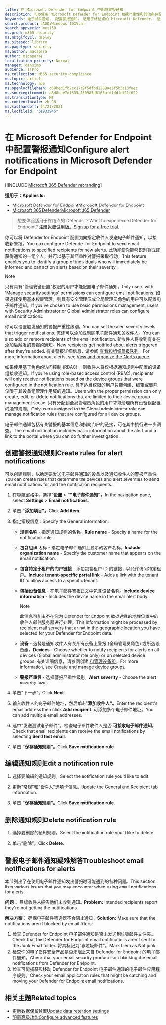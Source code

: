 ```yaml
---
title: 在 Microsoft Defender for Endpoint 中配置警报通知
description: 可以使用 Microsoft Defender for Endpoint 根据严重性和其他条件配置安全警报的电子邮件通知设置。
keywords: 电子邮件通知， 配置警报通知， 适用于终结点的 Microsoft Defender， 适用于终结点的 Microsoft Defender 通知， 适用于终结点的 Microsoft Defender 警报， windows 10 企业版， windows 10 教育版
search.product: eADQiWindows 10XVcnh
search.appverid: met150
ms.prod: m365-security
ms.mktglfcycl: deploy
ms.sitesec: library
ms.pagetype: security
ms.author: macapara
author: mjcaparas
localization_priority: Normal
manager: dansimp
audience: ITPro
ms.collection: M365-security-compliance
ms.topic: article
ms.technology: mde
ms.openlocfilehash: c60bed1fb2cc17c9f5dfbd1289ae5f5b5e13faec
ms.sourcegitcommit: a8d8cee7df535a150985d6165afdfddfdf21f622
ms.translationtype: MT
ms.contentlocale: zh-CN
ms.lasthandoff: 04/21/2021
ms.locfileid: "51933945"
---
```

# <a name="configure-alert-notifications-in-microsoft-defender-for-endpoint"></a><span data-ttu-id="5e8cb-104">在 Microsoft Defender for Endpoint 中配置警报通知</span><span class="sxs-lookup"><span data-stu-id="5e8cb-104">Configure alert notifications in Microsoft Defender for Endpoint</span></span>

[!INCLUDE [Microsoft 365 Defender rebranding](../../includes/microsoft-defender.md)]

<span data-ttu-id="5e8cb-105">**适用于：**</span><span class="sxs-lookup"><span data-stu-id="5e8cb-105">**Applies to:**</span></span>
- [<span data-ttu-id="5e8cb-106">Microsoft Defender for Endpoint</span><span class="sxs-lookup"><span data-stu-id="5e8cb-106">Microsoft Defender for Endpoint</span></span>](https://go.microsoft.com/fwlink/p/?linkid=2154037)
- [<span data-ttu-id="5e8cb-107">Microsoft 365 Defender</span><span class="sxs-lookup"><span data-stu-id="5e8cb-107">Microsoft 365 Defender</span></span>](https://go.microsoft.com/fwlink/?linkid=2118804)

><span data-ttu-id="5e8cb-108">想要体验适用于终结点的 Defender？</span><span class="sxs-lookup"><span data-stu-id="5e8cb-108">Want to experience Defender for Endpoint?</span></span> [<span data-ttu-id="5e8cb-109">注册免费试用版。</span><span class="sxs-lookup"><span data-stu-id="5e8cb-109">Sign up for a free trial.</span></span>](https://www.microsoft.com/microsoft-365/windows/microsoft-defender-atp?ocid=docs-wdatp-emailconfig-abovefoldlink)

<span data-ttu-id="5e8cb-110">你可以将 Defender for Endpoint 配置为向指定收件人发送电子邮件通知，以接收新警报。</span><span class="sxs-lookup"><span data-stu-id="5e8cb-110">You can configure Defender for Endpoint to send email notifications to specified recipients for new alerts.</span></span> <span data-ttu-id="5e8cb-111">此功能使你能够识别将立即获得通知的一组个人，并可以基于其严重性对警报采取行动。</span><span class="sxs-lookup"><span data-stu-id="5e8cb-111">This feature enables you to identify a group of individuals who will immediately be informed and can act on alerts based on their severity.</span></span>

> [!NOTE]
> <span data-ttu-id="5e8cb-112">只有具有"管理安全设置"权限的用户才能配置电子邮件通知。</span><span class="sxs-lookup"><span data-stu-id="5e8cb-112">Only users with 'Manage security settings' permissions can configure email notifications.</span></span> <span data-ttu-id="5e8cb-113">如果选择使用基本权限管理，则具有安全管理员或全局管理员角色的用户可以配置电子邮件通知。</span><span class="sxs-lookup"><span data-stu-id="5e8cb-113">If you've chosen to use basic permissions management, users with Security Administrator or Global Administrator roles can configure email notifications.</span></span>

<span data-ttu-id="5e8cb-114">你可以设置触发通知的警报严重性级别。</span><span class="sxs-lookup"><span data-stu-id="5e8cb-114">You can set the alert severity levels that trigger notifications.</span></span> <span data-ttu-id="5e8cb-115">您还可以添加或删除电子邮件通知的收件人。</span><span class="sxs-lookup"><span data-stu-id="5e8cb-115">You can also add or remove recipients of the email notification.</span></span> <span data-ttu-id="5e8cb-116">新收件人将收到有关在添加后触发的警报的通知。</span><span class="sxs-lookup"><span data-stu-id="5e8cb-116">New recipients get notified about alerts triggered after they're added.</span></span> <span data-ttu-id="5e8cb-117">有关警报详细信息，请参阅 [查看和组织警报队列](alerts-queue.md)。</span><span class="sxs-lookup"><span data-stu-id="5e8cb-117">For more information about alerts, see [View and organize the Alerts queue](alerts-queue.md).</span></span>

<span data-ttu-id="5e8cb-118">如果使用基于角色的访问控制 (RBAC) ，则收件人将仅根据通知规则中配置的设备组接收通知。</span><span class="sxs-lookup"><span data-stu-id="5e8cb-118">If you're using role-based access control (RBAC), recipients will only receive notifications based on the device groups that were configured in the notification rule.</span></span>
<span data-ttu-id="5e8cb-119">具有适当权限的用户只能创建、编辑或删除仅限于其设备组管理作用域的通知。</span><span class="sxs-lookup"><span data-stu-id="5e8cb-119">Users with the proper permission can only create, edit, or delete notifications that are limited to their device group management scope.</span></span>
<span data-ttu-id="5e8cb-120">只有分配到全局管理员角色的用户才能管理所有设备组配置的通知规则。</span><span class="sxs-lookup"><span data-stu-id="5e8cb-120">Only users assigned to the Global administrator role can manage notification rules that are configured for all device groups.</span></span>

<span data-ttu-id="5e8cb-121">电子邮件通知包括有关警报的基本信息和指向门户的链接，可在其中执行进一步调查。</span><span class="sxs-lookup"><span data-stu-id="5e8cb-121">The email notification includes basic information about the alert and a link to the portal where you can do further investigation.</span></span>


## <a name="create-rules-for-alert-notifications"></a><span data-ttu-id="5e8cb-122">创建警报通知规则</span><span class="sxs-lookup"><span data-stu-id="5e8cb-122">Create rules for alert notifications</span></span>
<span data-ttu-id="5e8cb-123">可以创建规则，以确定要发送电子邮件通知的设备以及通知收件人的警报严重性。</span><span class="sxs-lookup"><span data-stu-id="5e8cb-123">You can create rules that determine the devices and alert severities to send email notifications for and the notification recipients.</span></span>


1. <span data-ttu-id="5e8cb-124">在导航窗格中，选择"**设置**  >  **""电子邮件通知"。**</span><span class="sxs-lookup"><span data-stu-id="5e8cb-124">In the navigation pane, select **Settings** > **Email notifications**.</span></span>

2. <span data-ttu-id="5e8cb-125">单击 **"添加项目"。**</span><span class="sxs-lookup"><span data-stu-id="5e8cb-125">Click **Add item**.</span></span>

3. <span data-ttu-id="5e8cb-126">指定常规信息：</span><span class="sxs-lookup"><span data-stu-id="5e8cb-126">Specify the General information:</span></span>
    - <span data-ttu-id="5e8cb-127">**规则名称** - 指定通知规则的名称。</span><span class="sxs-lookup"><span data-stu-id="5e8cb-127">**Rule name** - Specify a name for the notification rule.</span></span>
    - <span data-ttu-id="5e8cb-128">**包含组织** 名称 - 指定电子邮件通知上显示的客户名称。</span><span class="sxs-lookup"><span data-stu-id="5e8cb-128">**Include organization name** - Specify the customer name that appears on the email notification.</span></span>
    - <span data-ttu-id="5e8cb-129">**包含特定于租户的门户链接** - 添加包含租户 ID 的链接，以允许访问特定租户。</span><span class="sxs-lookup"><span data-stu-id="5e8cb-129">**Include tenant-specific portal link** - Adds a link with the tenant ID to allow access to a specific tenant.</span></span>
    - <span data-ttu-id="5e8cb-130">**包括设备信息** - 在电子邮件警报正文中包含设备名称。</span><span class="sxs-lookup"><span data-stu-id="5e8cb-130">**Include device information** - Includes the device name in the email alert body.</span></span>
    
        >[!NOTE]
        > <span data-ttu-id="5e8cb-131">此信息可能由不在你为 Defender for Endpoint 数据选择的地理位置中的收件人邮件服务器进行处理。</span><span class="sxs-lookup"><span data-stu-id="5e8cb-131">This information might be processed by recipient mail servers that ar not in the geographic location you have selected for your Defender for Endpoint data.</span></span>

    - <span data-ttu-id="5e8cb-132">**设备** - 选择是通知收件人有关所有设备上警报 (全局管理员角色) 或所选设备组。</span><span class="sxs-lookup"><span data-stu-id="5e8cb-132">**Devices** - Choose whether to notify recipients for alerts on all devices (Global administrator role only) or on selected device groups.</span></span> <span data-ttu-id="5e8cb-133">有关详细信息，请参阅创建 [和管理设备组](machine-groups.md)。</span><span class="sxs-lookup"><span data-stu-id="5e8cb-133">For more information, see [Create and manage device groups](machine-groups.md).</span></span>
    - <span data-ttu-id="5e8cb-134">**警报严重性** - 选择警报严重性级别。</span><span class="sxs-lookup"><span data-stu-id="5e8cb-134">**Alert severity** - Choose the alert severity level.</span></span>

4. <span data-ttu-id="5e8cb-135">单击"下一步"。</span><span class="sxs-lookup"><span data-stu-id="5e8cb-135">Click **Next**.</span></span>
    
5. <span data-ttu-id="5e8cb-136">输入收件人的电子邮件地址，然后单击"**添加收件人"。**</span><span class="sxs-lookup"><span data-stu-id="5e8cb-136">Enter the recipient's email address then click **Add recipient**.</span></span> <span data-ttu-id="5e8cb-137">可添加多个电子邮件地址。</span><span class="sxs-lookup"><span data-stu-id="5e8cb-137">You can add multiple email addresses.</span></span>

6. <span data-ttu-id="5e8cb-138">选中"发送测试电子邮件"，检查电子邮件收件人是否 **可接收电子邮件通知**。</span><span class="sxs-lookup"><span data-stu-id="5e8cb-138">Check that email recipients can receive the email notifications by selecting **Send test email**.</span></span>

7. <span data-ttu-id="5e8cb-139">单击 **"保存通知规则"。**</span><span class="sxs-lookup"><span data-stu-id="5e8cb-139">Click **Save notification rule**.</span></span>

## <a name="edit-a-notification-rule"></a><span data-ttu-id="5e8cb-140">编辑通知规则</span><span class="sxs-lookup"><span data-stu-id="5e8cb-140">Edit a notification rule</span></span>
1. <span data-ttu-id="5e8cb-141">选择要编辑的通知规则。</span><span class="sxs-lookup"><span data-stu-id="5e8cb-141">Select the notification rule you'd like to edit.</span></span>

2. <span data-ttu-id="5e8cb-142">更新"常规"和"收件人"选项卡信息。</span><span class="sxs-lookup"><span data-stu-id="5e8cb-142">Update the General and Recipient tab information.</span></span>

3. <span data-ttu-id="5e8cb-143">单击 **"保存通知规则"。**</span><span class="sxs-lookup"><span data-stu-id="5e8cb-143">Click **Save notification rule**.</span></span>


## <a name="delete-notification-rule"></a><span data-ttu-id="5e8cb-144">删除通知规则</span><span class="sxs-lookup"><span data-stu-id="5e8cb-144">Delete notification rule</span></span>

1. <span data-ttu-id="5e8cb-145">选择要删除的通知规则。</span><span class="sxs-lookup"><span data-stu-id="5e8cb-145">Select the notification rule you'd like to delete.</span></span>

2. <span data-ttu-id="5e8cb-146">单击“删除”。</span><span class="sxs-lookup"><span data-stu-id="5e8cb-146">Click **Delete**.</span></span>


## <a name="troubleshoot-email-notifications-for-alerts"></a><span data-ttu-id="5e8cb-147">警报电子邮件通知疑难解答</span><span class="sxs-lookup"><span data-stu-id="5e8cb-147">Troubleshoot email notifications for alerts</span></span>
<span data-ttu-id="5e8cb-148">本节列出了在使用电子邮件通知发出警报时可能遇到的各种问题。</span><span class="sxs-lookup"><span data-stu-id="5e8cb-148">This section lists various issues that you may encounter when using email notifications for alerts.</span></span>

<span data-ttu-id="5e8cb-149">**问题：** 目标收件人报告他们未收到通知。</span><span class="sxs-lookup"><span data-stu-id="5e8cb-149">**Problem:** Intended recipients report they're not getting the notifications.</span></span>

<span data-ttu-id="5e8cb-150">**解决方案：** 确保电子邮件筛选器不会阻止通知：</span><span class="sxs-lookup"><span data-stu-id="5e8cb-150">**Solution:** Make sure that the notifications aren't blocked by email filters:</span></span>

1. <span data-ttu-id="5e8cb-151">检查 Defender for Endpoint 电子邮件通知是否未发送到垃圾邮件文件夹。</span><span class="sxs-lookup"><span data-stu-id="5e8cb-151">Check that the Defender for Endpoint email notifications aren't sent to the Junk Email folder.</span></span> <span data-ttu-id="5e8cb-152">将其标记为"非垃圾邮件"。</span><span class="sxs-lookup"><span data-stu-id="5e8cb-152">Mark them as Not junk.</span></span>
2. <span data-ttu-id="5e8cb-153">检查你的电子邮件安全产品是否未阻止来自 Defender for Endpoint 的电子邮件通知。</span><span class="sxs-lookup"><span data-stu-id="5e8cb-153">Check that your email security product isn't blocking the email notifications from Defender for Endpoint.</span></span>
3. <span data-ttu-id="5e8cb-154">检查可能捕获和移动 Defender for Endpoint 电子邮件通知的电子邮件应用程序规则。</span><span class="sxs-lookup"><span data-stu-id="5e8cb-154">Check your email application rules that might be catching and moving your Defender for Endpoint email notifications.</span></span>

## <a name="related-topics"></a><span data-ttu-id="5e8cb-155">相关主题</span><span class="sxs-lookup"><span data-stu-id="5e8cb-155">Related topics</span></span>
- [<span data-ttu-id="5e8cb-156">更新数据保留设置</span><span class="sxs-lookup"><span data-stu-id="5e8cb-156">Update data retention settings</span></span>](data-retention-settings.md)
- [<span data-ttu-id="5e8cb-157">配置高级功能</span><span class="sxs-lookup"><span data-stu-id="5e8cb-157">Configure advanced features</span></span>](advanced-features.md)
